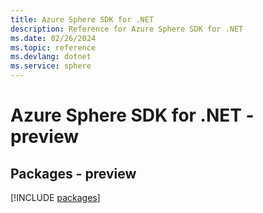 ```yaml
---
title: Azure Sphere SDK for .NET
description: Reference for Azure Sphere SDK for .NET
ms.date: 02/26/2024
ms.topic: reference
ms.devlang: dotnet
ms.service: sphere
---
```

# Azure Sphere SDK for .NET - preview
## Packages - preview
[!INCLUDE [packages](sphere-index.md)]